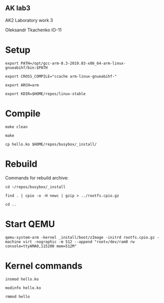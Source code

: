 ## AK lab3
AK2 Laboratory work 3

Oleksandr Tkachenko IO-11

# Setup

```
export PATH=/opt/gcc-arm-8.3-2019.03-x86_64-arm-linux-gnueabihf/bin:$PATH
```
```
export CROSS_COMPILE="ccache arm-linux-gnueabihf-"
```
```
export ARCH=arm
```
```
export KDIR=$HOME/repos/linux-stable
```
# Compile

```
make clean
```
```
make
```
```
cp hello.ko $HOME/repos/busybox/_install/
```
# Rebuild

Commands for rebuild archive:
```
cd ~/repos/busybox/_install
```
```
find . | cpio -o -H newc | gzip > ../rootfs.cpio.gz
```
```
cd ..
```
# Start QEMU

```
qemu-system-arm -kernel _install/boot/zImage -initrd rootfs.cpio.gz -machine virt -nographic -m 512 --append "root=/dev/ram0 rw console=ttyAMA0,115200 mem=512M"
```
# Kernel commands

```
insmod hello.ko
```
```
modinfo hello.ko
```
```
rmmod hello
```
